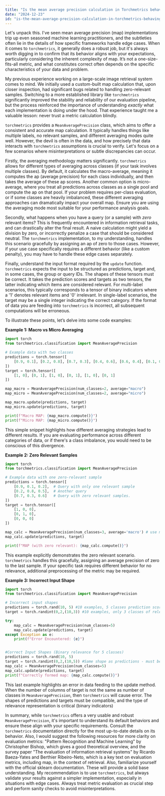 ```yaml
---
title: "Is the mean average precision calculation in Torchmetrics behaving as expected?"
date: "2024-12-23"
id: "is-the-mean-average-precision-calculation-in-torchmetrics-behaving-as-expected"
---
```


Let's unpack this. I've seen mean average precision (map) implementations trip up even seasoned machine learning practitioners, and the subtleties often lie in the details of how specific frameworks handle edge cases. When it comes to `torchmetrics`, it generally does a robust job, but it's always worth digging in to confirm that its behavior aligns with your expectations, particularly considering the inherent complexity of map. It’s not a one-size-fits-all metric, and what constitutes correct often depends on the specific characteristics of your data and problem.

My previous experience working on a large-scale image retrieval system comes to mind. We initially used a custom-built map calculation that, upon closer inspection, had significant bugs related to handling zero-relevant samples. Switching to a more established library like `torchmetrics` significantly improved the stability and reliability of our evaluation pipeline, but the process reinforced the importance of understanding *exactly* what each implementation is doing under the hood. That experience taught me a valuable lesson: never trust a metric calculation blindly.

`torchmetrics` provides a `MeanAveragePrecision` class, which aims to offer a consistent and accurate map calculation. It typically handles things like multiple labels, no relevant samples, and different averaging modes quite well. However, the devil is often in the data, and how precisely that data interacts with `torchmetrics` assumptions is crucial to verify. Let's focus on a few scenarios where misinterpretations or subtle discrepancies can occur.

Firstly, the averaging methodology matters significantly. `torchmetrics` allows for different types of averaging across classes (if your task involves multiple classes). By default, it calculates the macro-average, meaning it computes the ap (average precision) for each class individually, and then takes the average of these ap scores. Another common option is micro-average, where you treat all predictions across classes as a single pool and compute the ap on that pool. If your problem requires per-class evaluation, or if some classes are heavily imbalanced, these different averaging approaches can dramatically impact your overall map. Ensure you are using the averaging mode most suitable for your performance analysis goals.

Secondly, what happens when you have a query (or a sample) with *zero* relevant items? This is frequently encountered in information retrieval tasks, and can drastically alter the final result. A naive calculation might yield a division by zero, or incorrectly penalize a case that should be considered neutral. The `torchmetrics` implementation, to my understanding, handles this scenario gracefully by assigning an ap of zero to those cases. However, if your use case specifically requires a different behavior (like a custom penalty), you may have to handle these edge cases separately.

Finally, understand the input format required by the `update` function. `torchmetrics` expects the input to be structured as predictions, target and, in some cases, the group or query IDs. The shapes of these tensors must be correct. It takes the prediction scores and targets as two tensors, the latter indicating which items are considered relevant. For multi-label scenarios, this typically corresponds to a tensor of binary indicators where a '1' denotes relevant items and '0' irrelevant. In single-label scenarios, the target may be a single integer indicating the correct category. If the format of data you are feeding into `torchmetrics` is incorrect, all subsequent computations will be erroneous.

To illustrate these points, let’s delve into some code examples:

**Example 1: Macro vs Micro Averaging**

```python
import torch
from torchmetrics.classification import MeanAveragePrecision

# Example data with two classes
predictions = torch.tensor([
    [0.9, 0.1], [0.2, 0.8], [0.7, 0.3], [0.4, 0.6], [0.6, 0.4], [0.1, 0.9]
])
target = torch.tensor([
    [1, 0], [0, 1], [1, 0], [0, 1], [1, 0], [0, 1]
])

map_macro = MeanAveragePrecision(num_classes=2, average="macro")
map_micro = MeanAveragePrecision(num_classes=2, average="micro")

map_macro.update(predictions, target)
map_micro.update(predictions, target)

print(f"Macro MAP: {map_macro.compute()}")
print(f"Micro MAP: {map_micro.compute()}")
```

This simple snippet highlights how different averaging strategies lead to different results. If you are evaluating performance across different categories of data, or if there's a class imbalance, you would need to be conscious of this divergence.

**Example 2: Zero Relevant Samples**

```python
import torch
from torchmetrics.classification import MeanAveragePrecision

# Example data with one zero-relevant sample
predictions = torch.tensor([
    [0.9, 0.1, 0.2],  # Query with only one relevant sample
    [0.2, 0.8, 0.5],  # Another query
    [0.7, 0.3, 0.6]   # Query with zero relevant samples.
])
target = torch.tensor([
    [1, 0, 0],
    [0, 1, 0],
    [0, 0, 0]
])

map_calc = MeanAveragePrecision(num_classes=3, average='macro') # use macro to clearly see the effect of 0 relevants
map_calc.update(predictions, target)

print(f"MAP (with zero relevant): {map_calc.compute()}")
```
This example explicitly demonstrates the zero relevant scenario. `torchmetrics` handles this gracefully, assigning an average precision of zero to the last sample. If your specific task requires different behavior for no relevance, additional preprocessing of the metric may be required.

**Example 3: Incorrect Input Shape**

```python
import torch
from torchmetrics.classification import MeanAveragePrecision

# Incorrect input shapes
predictions = torch.rand(10, 5) #10 examples, 5 classes prediction scores
target = torch.randint(0,2,(10,3)) #10 examples, only 3 classes of relevance

try:
    map_calc = MeanAveragePrecision(num_classes=5)
    map_calc.update(predictions, target)
except Exception as e:
    print(f"Error Encountered: {e}")


#Correct Input Shapes (Binary relevance for 5 classes)
predictions = torch.rand(10, 5)
target = torch.randint(0,2,(10,5)) #Same shape as predictions - must be binary!
map_calc = MeanAveragePrecision(num_classes=5)
map_calc.update(predictions, target)
print(f"Correctly formed map: {map_calc.compute()}")

```
This last example highlights an error in data feeding to the update method. When the number of columns of target is not the same as number of classes in `MeanAveragePrecision`, then `torchmetrics` will cause error. The shapes of predictions and targets must be compatible, and the type of relevance representation is critical (binary indicators)

In summary, while `torchmetrics` offers a very usable and robust `MeanAveragePrecision`, it's important to understand its default behaviors and ensure these align with your specific requirements. Consult the `torchmetrics` documentation directly for the most up-to-date details on its behavior. Also, I would suggest the following resources for more clarity on evaluation metrics: "Pattern Recognition and Machine Learning" by Christopher Bishop, which gives a good theoretical overview, and the survey paper "The evaluation of information retrieval systems" by Ricardo Baeza-Yates and Berthier Ribeiro-Neto, which is a key text on evaluation metrics, including map, in the context of retrieval. Also, familiarize yourself with the official sklearn documentation. These will provide a solid base understanding. My recommendation is to use `torchmetrics`, but always validate your results against a simpler implementation, especially in situations with edge cases. Always treat metric evaluation as crucial step and perform sanity checks to avoid misinterpretations.
